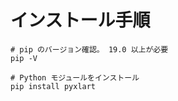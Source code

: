 # インストール手順

```shell
# pip のバージョン確認。 19.0 以上が必要
pip -V

# Python モジュールをインストール
pip install pyxlart
```
